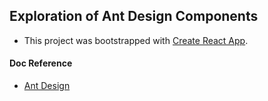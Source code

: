 ## Exploration of Ant Design Components
- This project was bootstrapped with [Create React App](https://github.com/facebookincubator/create-react-app).

#### Doc Reference
- [Ant Design](https://ant.design/docs/react/use-with-create-react-app)